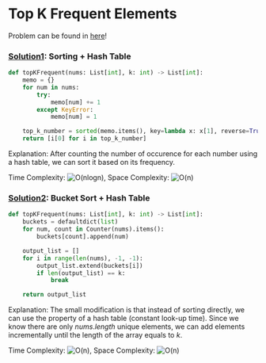 # Top K Frequent Elements

Problem can be found in [here](https://leetcode.com/problems/top-k-frequent-elements/)!

### [Solution1](/Hash%20Table/347-TopKFrequentElements/solution1.py): Sorting + Hash Table

```python
def topKFrequent(nums: List[int], k: int) -> List[int]:
    memo = {}
    for num in nums:
        try:
            memo[num] += 1
        except KeyError:
            memo[num] = 1

    top_k_number = sorted(memo.items(), key=lambda x: x[1], reverse=True)[:k]
    return [i[0] for i in top_k_number]
```

Explanation: After counting the number of occurence for each number using a hash table, we can sort it based on its frequency.

Time Complexity: ![O(nlogn)](<https://latex.codecogs.com/svg.image?\inline&space;O(nlogn)>), Space Complexity: ![O(n)](<https://latex.codecogs.com/svg.image?\inline&space;O(n)>)

### [Solution2](/Hash%20Table/347-TopKFrequentElements/solution2.py): Bucket Sort + Hash Table

```python
def topKFrequent(nums: List[int], k: int) -> List[int]:
    buckets = defaultdict(list)
    for num, count in Counter(nums).items():
        buckets[count].append(num)

    output_list = []
    for i in range(len(nums), -1, -1):
        output_list.extend(buckets[i])
        if len(output_list) == k:
            break

    return output_list
```

Explanation: The small modification is that instead of sorting directly, we can use the property of a hash table (constant look-up time). Since we know there are only $nums.length$ unique elements, we can add elements incrementally until the length of the array equals to $k$.

Time Complexity: ![O(n)](<https://latex.codecogs.com/svg.image?\inline&space;O(n)>), Space Complexity: ![O(n)](<https://latex.codecogs.com/svg.image?\inline&space;O(n)>)
